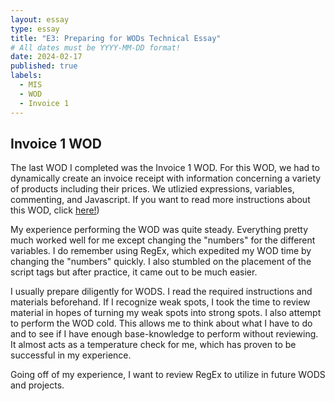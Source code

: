```yaml
---
layout: essay
type: essay
title: "E3: Preparing for WODs Technical Essay"
# All dates must be YYYY-MM-DD format!
date: 2024-02-17
published: true
labels:
  - MIS
  - WOD
  - Invoice 1
---
```


## Invoice 1 WOD

The last WOD I completed was the Invoice 1 WOD. For this WOD, we had to dynamically create an invoice receipt with information concerning a variety of products including their prices. We utlizied expressions, variables, commenting, and Javascript. If you want to read more instructions about this WOD, click [here!](https://dport96.github.io/ITM352/morea/060.expressions-operators/experience-preparing-for-WOD.html))

My experience performing the WOD was quite steady. Everything pretty much worked well for me except changing the "numbers" for the different variables. I do remember using RegEx, which expedited my WOD time by changing the "numbers" quickly. I also stumbled on the placement of the script tags but after practice, it came out to be much easier.

I usually prepare diligently for WODS. I read the required instructions and materials beforehand. If I recognize weak spots, I took the time to review material in hopes of turning my weak spots into strong spots. I also attempt to perform the WOD cold. This allows me to think about what I have to do and to see if I have enough base-knowledge to perform without reviewing. It almost acts as a temperature check for me, which has proven to be successful in my experience.

Going off of my experience, I want to review RegEx to utilize in future WODS and projects. 






